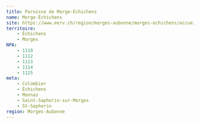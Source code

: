 ```yaml
---
title: Paroisse de Morge-Échichens
name: Morge-Échichens
site: https://www.eerv.ch/region/morges-aubonne/morges-echichens/accueil
territoire:
    - Échichens
    - Morges
NPA:
    - 1110
    - 1112
    - 1113
    - 1114
    - 1125
meta:
    - Colombier
    - Échichens
    - Monnaz
    - Saint-Saphorin-sur-Morges
    - St-Saphorin
region: Morges-Aubonne
---
```

